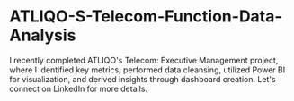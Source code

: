 # ATLIQO-S-Telecom-Function-Data-Analysis
I recently completed ATLIQO's Telecom: Executive Management project, where I identified key metrics, performed data cleansing, utilized Power BI for visualization, and derived insights through dashboard creation. Let's connect on LinkedIn for more details.
